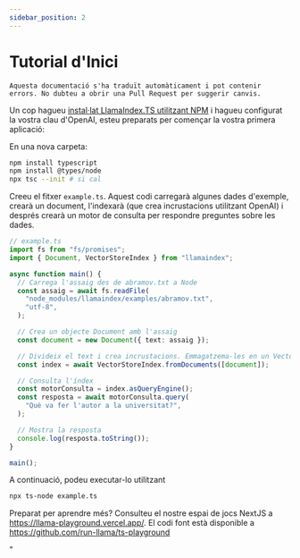 ```yaml
---
sidebar_position: 2
---
```


# Tutorial d'Inici

`Aquesta documentació s'ha traduït automàticament i pot contenir errors. No dubteu a obrir una Pull Request per suggerir canvis.`

Un cop hagueu [instal·lat LlamaIndex.TS utilitzant NPM](installation) i hagueu configurat la vostra clau d'OpenAI, esteu preparats per començar la vostra primera aplicació:

En una nova carpeta:

```bash npm2yarn
npm install typescript
npm install @types/node
npx tsc --init # si cal
```

Creeu el fitxer `example.ts`. Aquest codi carregarà algunes dades d'exemple, crearà un document, l'indexarà (que crea incrustacions utilitzant OpenAI) i després crearà un motor de consulta per respondre preguntes sobre les dades.

```ts
// example.ts
import fs from "fs/promises";
import { Document, VectorStoreIndex } from "llamaindex";

async function main() {
  // Carrega l'assaig des de abramov.txt a Node
  const assaig = await fs.readFile(
    "node_modules/llamaindex/examples/abramov.txt",
    "utf-8",
  );

  // Crea un objecte Document amb l'assaig
  const document = new Document({ text: assaig });

  // Divideix el text i crea incrustacions. Emmagatzema-les en un VectorStoreIndex
  const index = await VectorStoreIndex.fromDocuments([document]);

  // Consulta l'índex
  const motorConsulta = index.asQueryEngine();
  const resposta = await motorConsulta.query(
    "Què va fer l'autor a la universitat?",
  );

  // Mostra la resposta
  console.log(resposta.toString());
}

main();
```

A continuació, podeu executar-lo utilitzant

```bash
npx ts-node example.ts
```

Preparat per aprendre més? Consulteu el nostre espai de jocs NextJS a https://llama-playground.vercel.app/. El codi font està disponible a https://github.com/run-llama/ts-playground

"
